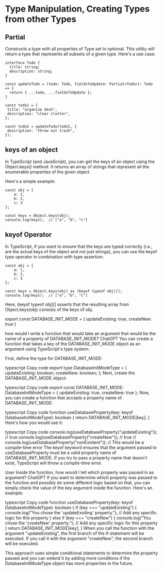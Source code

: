 # Type Manipulation, Creating Types from other Types

## Partial<Type>

Constructs a type with all properties of Type set to optional. This utility will return a type that represents all subsets of a given type. Here's a use case:

```
interface Todo {
  title: string;
  description: string;
}
 
const updateTodo = (todo: Todo, fieldsToUpdate: Partial<Todo>): Todo => {
  return { ...todo, ...fieldsToUpdate };
}
```

 ```
const todo1 = {
  title: "organize desk",
  description: "clear clutter",
};
 
const todo2 = updateTodo(todo1, {
  description: "throw out trash",
});
```


## keys of an object 

In TypeScript (and JavaScript), you can get the keys of an object using the Object.keys() method. It returns an array of strings that represent all the enumerable properties of the given object.

Here's a simple example:

```
const obj = {
    a: 1,
    b: 2,
    c: 3
};
```
```
const keys = Object.keys(obj);
console.log(keys);  // ["a", "b", "c"]
```

## keyof Operator
In TypeScript, if you want to ensure that the keys are typed correctly (i.e., are the actual keys of the object and not just strings), you can use the keyof type operator in combination with type assertion:

```
const obj = {
    a: 1,
    b: 2,
    c: 3
};
```
```
const keys = Object.keys(obj) as (keyof typeof obj)[];
console.log(keys);  // ["a", "b", "c"]
```

Here, (keyof typeof obj)[] asserts that the resulting array from Object.keys(obj) consists of the keys of obj.

export const DATABASE_INIT_MODE = {
    updateExisting: true,
    createNew: true
}

how would I write a function that would take an argument that would be the name of a property of DATABASE_INIT_MODE?
ChatGPT
You can create a function that takes a key of the DATABASE_INIT_MODE object as an argument using TypeScript's type system.

First, define the type for DATABASE_INIT_MODE:

typescript
Copy code
export type DatabaseInitModeType = {
    updateExisting: boolean;
    createNew: boolean;
};
Next, create the DATABASE_INIT_MODE object:

typescript
Copy code
export const DATABASE_INIT_MODE: DatabaseInitModeType = {
    updateExisting: true,
    createNew: true
};
Now, you can create a function that accepts a property name of DATABASE_INIT_MODE:

typescript
Copy code
function useDatabaseProperty(key: keyof DatabaseInitModeType): boolean {
    return DATABASE_INIT_MODE[key];
}
Here's how you would use it:

typescript
Copy code
console.log(useDatabaseProperty("updateExisting"));  // true
console.log(useDatabaseProperty("createNew"));       // true
// console.log(useDatabaseProperty("nonExistent"));  // This would be a compile-time error
The keyof keyword ensures that the argument passed to useDatabaseProperty must be a valid property name of DATABASE_INIT_MODE. If you try to pass a property name that doesn't exist, TypeScript will throw a compile-time error.




User
Inside the function, how would I tell which property was passed in as argument? 
ChatGPT
If you want to determine which property was passed to the function and possibly do some different logic based on that, you can simply check the value of the key argument inside the function. Here's an example:

typescript
Copy code
function useDatabaseProperty(key: keyof DatabaseInitModeType): boolean {
    if (key === "updateExisting") {
        console.log("You chose the 'updateExisting' property.");
        // Add any specific logic for this property
    } else if (key === "createNew") {
        console.log("You chose the 'createNew' property.");
        // Add any specific logic for this property
    }
    return DATABASE_INIT_MODE[key];
}
When you call the function with the argument "updateExisting", the first branch of the if-statement will be executed. If you call it with the argument "createNew", the second branch will be executed.

This approach uses simple conditional statements to determine the property passed and you can extend it by adding more conditions if the DatabaseInitModeType object has more properties in the future.




